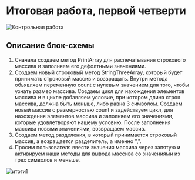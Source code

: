 # Итоговая работа, первой четверти

![Контрольная работа](https://user-images.githubusercontent.com/115402030/209561113-9072ba7f-52c5-4919-be09-1f26283c9219.png)

## Описание блок-схемы

1. Сначала создаем метод PrintArray для распечатывания строкового массива и заполняем его дефолтными
значениями.
2. Создаем новый строковый метод StringThreeArray, который будет принимать строковый массив и возвращать.
Внутри метода обьявляем переменную count с нулевым значением для того, чтобы узнать размер массива.
Создаем цикл для нахождения элементов массива и в цикле добавляем условие, при котором длина строк массива,
должна быть меньше, либо равна 3 символом.
Создаем новый массив с размерностью count и задействуем цикл, для нахождения элементов массива и заполняем
его значениями, которые удовлетворяют нашему условию.
После заполнения массива новыми значениями, возвращаем массив.
3. Создаем метод разделения, в который принимается строковый массив, а возращается разделитель, а именно ",".
4. Просим пользователя ввести значения массива через запятую и активируем наши методы для вывода массива со значениями из
трех символов и меньше.

![итоги1](https://user-images.githubusercontent.com/115402030/209671454-04ad1a09-a1e0-479d-9ab8-0854cf607eec.png)

